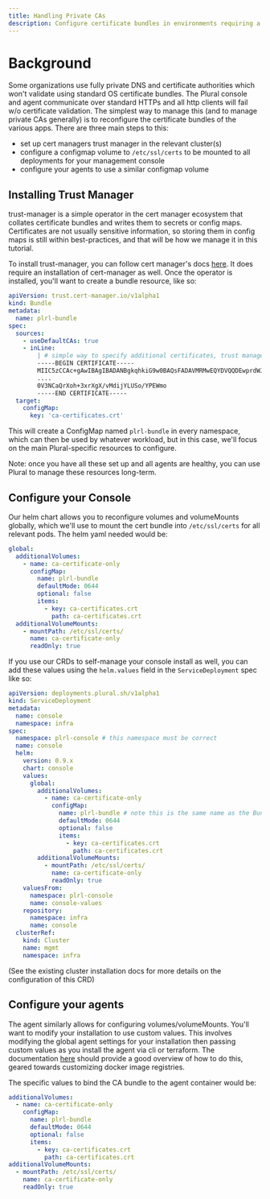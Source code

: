 ```yaml
---
title: Handling Private CAs
description: Configure certificate bundles in environments requiring a private CA
---
```


# Background

Some organizations use fully private DNS and certificate authorities which won't validate using standard OS certificate bundles. The Plural console and agent communicate over standard HTTPs and all http clients will fail w/o certificate validation. The simplest way to manage this (and to manage private CAs generally) is to reconfigure the certificate bundles of the various apps. There are three main steps to this:

- set up cert managers trust manager in the relevant cluster(s)
- configure a configmap volume to `/etc/ssl/certs` to be mounted to all deployments for your management console
- configure your agents to use a similar configmap volume

## Installing Trust Manager

trust-manager is a simple operator in the cert manager ecosystem that collates certificate bundles and writes them to secrets or config maps. Certificates are not usually sensitive information, so storing them in config maps is still within best-practices, and that will be how we manage it in this tutorial.

To install trust-manager, you can follow cert manager's docs [here](https://cert-manager.io/docs/trust/trust-manager/installation/). It does require an installation of cert-manager as well. Once the operator is installed, you'll want to create a bundle resource, like so:

```yaml
apiVersion: trust.cert-manager.io/v1alpha1
kind: Bundle
metadata:
  name: plrl-bundle
spec:
  sources:
    - useDefaultCAs: true
    - inLine:
        | # simple way to specify additional certificates, trust manager supports other sources too
        -----BEGIN CERTIFICATE-----
        MIIC5zCCAc+gAwIBAgIBADANBgkqhkiG9w0BAQsFADAVMRMwEQYDVQQDEwprdWJl
        ....
        0V3NCaQrXoh+3xrXgX/vMdijYLUSo/YPEWmo
        -----END CERTIFICATE-----
  target:
    configMap:
      key: 'ca-certificates.crt'
```

This will create a ConfigMap named `plrl-bundle` in every namespace, which can then be used by whatever workload, but in this case, we'll focus on the main Plural-specific resources to configure.

Note: once you have all these set up and all agents are healthy, you can use Plural to manage these resources long-term.

## Configure your Console

Our helm chart allows you to reconfigure volumes and volumeMounts globally, which we'll use to mount the cert bundle into `/etc/ssl/certs` for all relevant pods. The helm yaml needed would be:

```yaml
global:
  additionalVolumes:
    - name: ca-certificate-only
      configMap:
        name: plrl-bundle
        defaultMode: 0644
        optional: false
        items:
          - key: ca-certificates.crt
            path: ca-certificates.crt
  additionalVolumeMounts:
    - mountPath: /etc/ssl/certs/
      name: ca-certificate-only
      readOnly: true
```

If you use our CRDs to self-manage your console install as well, you can add these values using the `helm.values` field in the `ServiceDeployment` spec like so:

```yaml
apiVersion: deployments.plural.sh/v1alpha1
kind: ServiceDeployment
metadata:
  name: console
  namespace: infra
spec:
  namespace: plrl-console # this namespace must be correct
  name: console
  helm:
    version: 0.9.x
    chart: console
    values:
      global:
        additionalVolumes:
          - name: ca-certificate-only
            configMap:
              name: plrl-bundle # note this is the same name as the Bundle defined above
              defaultMode: 0644
              optional: false
              items:
                - key: ca-certificates.crt
                  path: ca-certificates.crt
        additionalVolumeMounts:
          - mountPath: /etc/ssl/certs/
            name: ca-certificate-only
            readOnly: true
    valuesFrom:
      namespace: plrl-console
      name: console-values
    repository:
      namespace: infra
      name: console
  clusterRef:
    kind: Cluster
    name: mgmt
    namespace: infra
```

(See the existing cluster installation docs for more details on the configuration of this CRD)

## Configure your agents

The agent similarly allows for configuring volumes/volumeMounts. You'll want to modify your installation to use custom values. This involves modifying the global agent settings for your installation then passing custom values as you install the agent via cli or terraform. The documentation [here](/deployments/sandboxing#configuring-agent-helm-values) should provide a good overview of how to do this, geared towards customizing docker image registries.

The specific values to bind the CA bundle to the agent container would be:

```yaml
additionalVolumes:
  - name: ca-certificate-only
    configMap:
      name: plrl-bundle
      defaultMode: 0644
      optional: false
      items:
        - key: ca-certificates.crt
          path: ca-certificates.crt
additionalVolumeMounts:
  - mountPath: /etc/ssl/certs/
    name: ca-certificate-only
    readOnly: true
```
